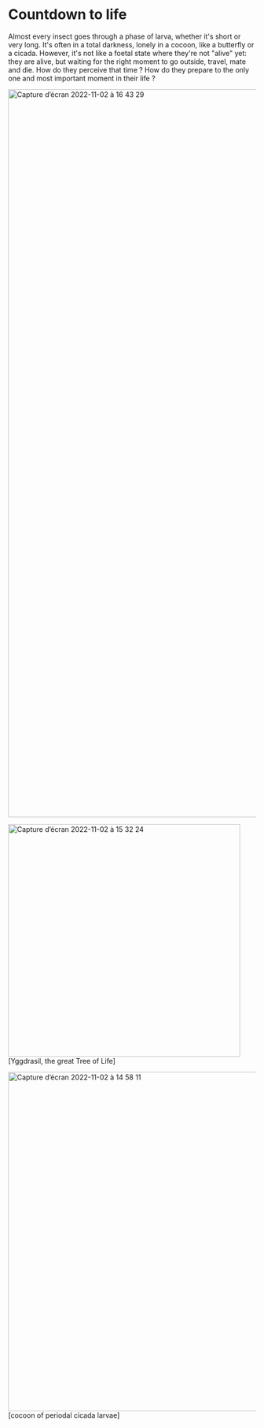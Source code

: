 # Countdown to life

Almost every insect goes through a phase of larva, whether it's short or very long. It's often in a total darkness, lonely in a cocoon, like a butterfly or a cicada. However, it's not like a foetal state where they're not "alive" yet: they are alive, but waiting for the right moment to go outside, travel, mate and die. How do they perceive that time ? How do they prepare to the only one and most important moment in their life ? 

<img width="1477" alt="Capture d’écran 2022-11-02 à 16 43 29" src="https://user-images.githubusercontent.com/116265979/199535264-9ccf0380-1c63-4dd1-a4f8-287d82092cec.png">



<img width="472" alt="Capture d’écran 2022-11-02 à 15 32 24" src="https://user-images.githubusercontent.com/116265979/199535340-e400fc07-d6a2-4a20-9f93-5f1650835e77.png"> [Yggdrasil, the great Tree of Life]


<img width="688" alt="Capture d’écran 2022-11-02 à 14 58 11" src="https://user-images.githubusercontent.com/116265979/199535453-2e147148-4151-423d-9fc5-43b6be149965.png">
[cocoon of periodal cicada larvae]
